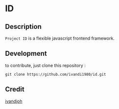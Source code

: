 # ID

## Description

`Project ID` is a flexible javascript frontend framework.

## Development

to contribute, just clone this repository :

```
git clone https://github.com/ivandi1980/id.git
```

## Credit 

[ivandjoh](https://linkedin.com/in/ivandjoh)
